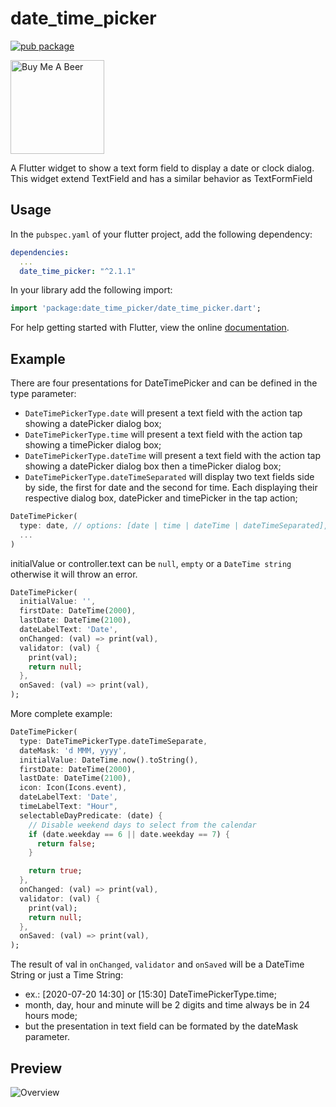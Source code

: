 # date_time_picker

[![pub package](https://img.shields.io/pub/v/date_time_picker.svg)](https://pub.dartlang.org/packages/date_time_picker)

<a href="https://www.buymeacoffee.com/hslbetto" target="_blank"><img src="https://cdn.buymeacoffee.com/buttons/v2/default-blue.png" alt="Buy Me A Beer" style="width: 150px !important;"></a>

A Flutter widget to show a text form field to display a date or clock dialog.\
This widget extend TextField and has a similar behavior as TextFormField

## Usage

In the `pubspec.yaml` of your flutter project, add the following dependency:

```yaml
dependencies:
  ...
  date_time_picker: "^2.1.1"
```

In your library add the following import:

```dart
import 'package:date_time_picker/date_time_picker.dart';
```

For help getting started with Flutter, view the online [documentation](https://flutter.io/).

## Example

There are four presentations for DateTimePicker and can be defined in the type parameter:
* `DateTimePickerType.date` will present a text field with the action tap showing a datePicker dialog box;
* `DateTimePickerType.time` will present a text field with the action tap showing a timePicker dialog box;
* `DateTimePickerType.dateTime` will present a text field with the action tap showing a datePicker dialog box then a timePicker dialog box;
* `DateTimePickerType.dateTimeSeparated` will display two text fields side by side, the first for date and the second for time. Each displaying their respective dialog box, datePicker and timePicker in the tap action;
  
``` dart
DateTimePicker(
  type: date, // options: [date | time | dateTime | dateTimeSeparated], default is date
  ...
)
```

initialValue or controller.text can be `null`, `empty` or a `DateTime string` otherwise it will throw an error.

``` dart
DateTimePicker(
  initialValue: '',
  firstDate: DateTime(2000),
  lastDate: DateTime(2100),
  dateLabelText: 'Date',
  onChanged: (val) => print(val),
  validator: (val) {
    print(val);
    return null;
  },
  onSaved: (val) => print(val),
);
```

More complete example:


``` dart
DateTimePicker(
  type: DateTimePickerType.dateTimeSeparate,
  dateMask: 'd MMM, yyyy',
  initialValue: DateTime.now().toString(),
  firstDate: DateTime(2000),
  lastDate: DateTime(2100),
  icon: Icon(Icons.event),
  dateLabelText: 'Date',
  timeLabelText: "Hour",
  selectableDayPredicate: (date) {
    // Disable weekend days to select from the calendar
    if (date.weekday == 6 || date.weekday == 7) {
      return false;
    }

    return true;
  },
  onChanged: (val) => print(val),
  validator: (val) {
    print(val);
    return null;
  },
  onSaved: (val) => print(val),
);
```

The result of val in `onChanged`, `validator` and `onSaved` will be a DateTime String or just a Time String:
* ex.: [2020-07-20 14:30] or [15:30] DateTimePickerType.time;
* month, day, hour and minute will be 2 digits and time always be in 24 hours mode;
* but the presentation in text field can be formated by the dateMask parameter.


## Preview
![Overview](https://raw.githubusercontent.com/m3uzz/date_time_picker/master/doc/images/date_time_picker.gif)